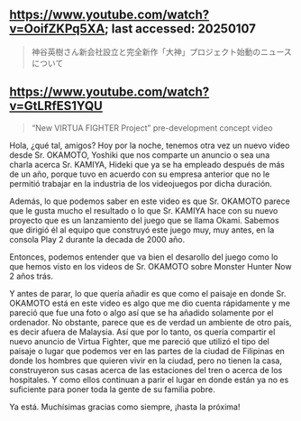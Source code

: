 ## https://www.youtube.com/watch?v=OoifZKPq5XA; last accessed: 20250107

>  神谷英樹さん新会社設立と完全新作「大神」プロジェクト始動のニュースについて

## https://www.youtube.com/watch?v=GtLRfES1YQU

>  “New VIRTUA FIGHTER Project” pre-development concept video 

Hola, ¿qué tal, amigos? Hoy por la noche, tenemos otra vez un nuevo video desde Sr. OKAMOTO, Yoshiki que nos comparte un anuncio o sea una charla acerca Sr. KAMIYA, Hideki que ya se ha empleado después de más de un año, porque tuvo en acuerdo con su empresa anterior que no le permitió trabajar en la industria de los videojuegos por dicha duración.

Además, lo que podemos saber en este video es que Sr. OKAMOTO parece que le gusta mucho el resultado o lo que Sr. KAMIYA hace con su nuevo proyecto que es un lanzamiento del juego que se llama Okami. Sabemos que dirigió él al equipo que construyó este juego muy, muy antes, en la consola Play 2 durante la decada de 2000 año.

Entonces, podemos entender que va bien el desarollo del juego como lo que hemos visto en los videos de Sr. OKAMOTO sobre Monster Hunter Now 2 años trás.

Y antes de parar, lo que quería añadir es que como el paisaje en donde Sr. OKAMOTO está en este video es algo que me dio cuenta rápidamente y me pareció que fue una foto o algo así que se ha añadido solamente por el ordenador. No obstante, parece que es de verdad un ambiente de otro país, es decir afuera de Malaysia. Así que por lo tanto, os quería compartir el nuevo anuncio de Virtua Fighter, que me pareció que utilizó el tipo del paisaje o lugar que podemos ver en las partes de la ciudad de Filipinas en donde los hombres que quieren vivir en la ciudad, pero no tienen la casa, construyeron sus casas acerca de las estaciones del tren o acerca de los hospitales. Y como ellos continuan a parir el lugar en donde están ya no es suficiente para poner toda la gente de su familia pobre.

Ya está. Muchísimas gracias como siempre, ¡hasta la próxima!
